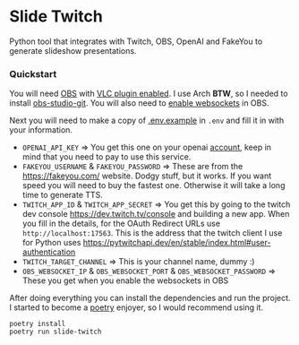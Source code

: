 # Slide Twitch

Python tool that integrates with Twitch, OBS, OpenAI and FakeYou to generate
slideshow presentations.

### Quickstart

You will need [OBS](https://obsproject.com/) with [VLC plugin
enabled](https://obsproject.com/forum/threads/obs-studio-how-to-get-vlc-video-source.72661/).
I use Arch **BTW**, so I needed to install
[obs-studio-git](https://aur.archlinux.org/packages/obs-studio-git). You will
also need to [enable
websockets](https://obsproject.com/forum/resources/obs-websocket-remote-control-obs-studio-using-websockets.466/)
in OBS.

Next you will need to make a copy of [.env.example](.env.example) in `.env` and
fill it in with your information.

- `OPENAI_API_KEY` => You get this one on your openai
  [account](https://platform.openai.com/account/api-keys), keep in mind that
  you need to pay to use this service.
- `FAKEYOU_USERNAME` & `FAKEYOU_PASSWORD` => These are from the
  <https://fakeyou.com/> website. Dodgy stuff, but it works. If you want speed
  you will need to buy the fastest one. Otherwise it will take a long time to
  generate TTS.
- `TWITCH_APP_ID` & `TWITCH_APP_SECRET` => You get this by going to the twitch
  dev console <https://dev.twitch.tv/console> and building a new app. When you
  fill in the details, for the OAuth Redirect URLs use
  `http://localhost:17563`. This is the address that the twitch client I use
  for Python uses <https://pytwitchapi.dev/en/stable/index.html#user-authentication>
- `TWITCH_TARGET_CHANNEL` => This is your channel name, dummy :)
- `OBS_WEBSOCKET_IP` & `OBS_WEBSOCKET_PORT` & `OBS_WEBSOCKET_PASSWORD` => These
  you get when you enable the websockets in OBS

After doing everything you can install the dependencies and run the project. I
started to become a [poetry](https://python-poetry.org/) enjoyer, so I would
recommend using it.

```console
poetry install
poetry run slide-twitch
```

